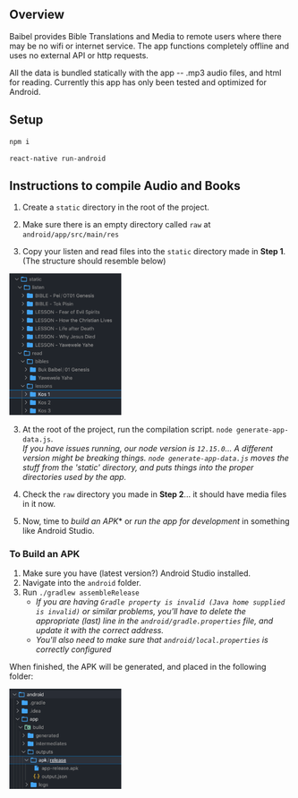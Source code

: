 ## Overview

Baibel provides Bible Translations and Media to remote users where there may be no wifi or internet service. The app functions completely offline and uses no external API or http requests. 

All the data is bundled statically with the app -- .mp3 audio files, and html for reading. Currently this app has only been tested and optimized for Android.

## Setup

```
npm i
```

```
react-native run-android
```

## Instructions to compile Audio and Books

1. Create a `static` directory in the root of the project.

2. Make sure there is an empty directory called `raw` at `android/app/src/main/res`

3. Copy your listen and read files into the `static` directory made in **Step 1**. (The structure should resemble below)

<img src="./img/dir.png" width="200" alt="Dir">

3. At the root of the project, run the compilation script. `node generate-app-data.js`.  
*If you have issues running, our node version is `12.15.0`... A different version might be breaking things. `node generate-app-data.js` moves the stuff from the 'static' directory, and puts things into the proper directories used by the app.*

4. Check the `raw` directory you made in **Step 2**... it should have media files in it now.

5. Now, time to *build an APK** or *run the app for development* in something like Android Studio.

### To Build an APK

1. Make sure you have (latest version?) Android Studio installed.
2. Navigate into the `android` folder.
3. Run `./gradlew assembleRelease`  
	- *If you are having `Gradle property is invalid (Java home supplied is invalid)` or similar problems, you'll have to delete the appropriate (last) line in the `android/gradle.properties` file, and update it with the correct address.*
	- *You'll also need to make sure that `android/local.properties` is correctly configured*

When finished, the APK will be generated, and placed in the following folder:

<img src="./img/apk.png" width="200" alt="APK">
